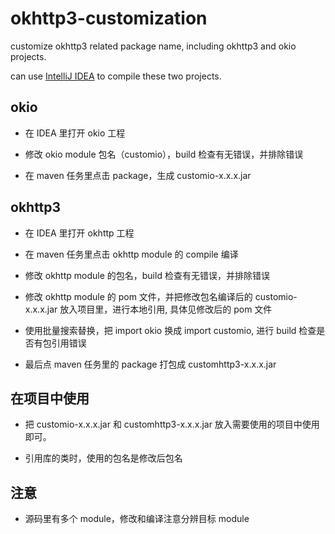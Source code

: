 okhttp3-customization
======

customize okhttp3 related package name, including okhttp3 and okio projects.

can use [IntelliJ IDEA][1] to compile these two projects.

okio
--------

- 在 IDEA 里打开 okio 工程
  
- 修改 okio module 包名（customio），build 检查有无错误，并排除错误
  
- 在 maven 任务里点击 package，生成 customio-x.x.x.jar


okhttp3
-------------
- 在 IDEA 里打开 okhttp 工程
  
- 在 maven 任务里点击 okhttp module 的 compile 编译
  
- 修改 okhttp module 的包名，build 检查有无错误，并排除错误

- 修改 okhttp module 的 pom 文件，并把修改包名编译后的 customio-x.x.x.jar 放入项目里，进行本地引用, 具体见修改后的 pom 文件

- 使用批量搜索替换，把 import okio 换成 import customio, 进行 build 检查是否有包引用错误

- 最后点 maven 任务里的 package 打包成 customhttp3-x.x.x.jar

在项目中使用
-------------

- 把 customio-x.x.x.jar 和 customhttp3-x.x.x.jar 放入需要使用的项目中使用即可。

- 引用库的类时，使用的包名是修改后包名

注意
-------
- 源码里有多个 module，修改和编译注意分辨目标 module


 [1]: https://www.jetbrains.com/idea/
